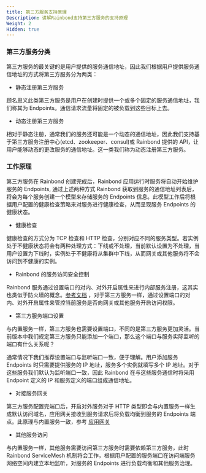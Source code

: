 ```yaml
---
title: 第三方服务支持原理
Description: 讲解Rainbond支持第三方服务的支持原理
Weight: 2
Hidden: true
---
```


### 第三方服务分类

第三方服务的最关键的是用户提供的服务通信地址，因此我们根据用户提供服务通信地址的方式将第三方服务分为两类：

- 静态注册第三方服务

顾名思义此类第三方服务是用户在创建时提供一个或多个固定的服务通信地址，我们称其为 Endpoints。通信请求流量将固定的被负载到这些目标上去。

- 动态注册第三方服务

相对于静态注册，通常我们的服务还可能是一个动态的通信地址，因此我们支持基于第三方服务注册中心(etcd、zookeeper、consul)或 Rainbond 提供的 API，让用户能够动态的更改服务的通信地址。这一类我们称为动态注册第三方服务。

### 工作原理

第三方服务在 Rainbond 创建完成后，Rainbond 应用运行时服务将自动开始维护服务的 Endpoints, 通过上述两种方式 Rainbond 获取到服务的通信地址列表后，将会为每个服务创建一个模型来存储服务的 Endpoints 信息。此模型工作后将根据用户配置的健康检查策略来对服务进行健康检查，从而呈现服务 Endpoints 的健康状态。

- 健康检查

健康检查的方式分为 TCP 检查和 HTTP 检查，分别对应不同的服务类型。若实例处于不健康状态将会有两种处理方式：下线或不处理，当前默认设置为不处理，当用户设置为下线时，实例处于不健康将从集群中下线，从而网关或其他服务将不会访问到不健康的实例。

- Rainbond 的服务访问安全控制

Rainbond 服务通过设置端口的对内、对外开启属性来进行内部服务注册，这其实也类似于防火墙的概念。[参考文档](/docs/user-manual/component-op/service-port-domain/#端口访问控制) ，对于第三方服务一样，通过设置端口的对内、对外开启属性来管控当前服务是否向网关或其他服务开启访问权限。

- 第三方服务端口设置

与内置服务一样，第三方服务也需要设置端口，不同的是第三方服务更加灵活。当前版本中我们规定第三方服务只能添加一个端口，那么这个端口与服务实际监听的端口有什么关系呢？

通常情况下我们推荐设置端口与监听端口一致，便于理解。用户添加服务 Endpoints 时只需要提供服务的 IP 地址，服务多个实例就填写多个 IP 地址。对于这些服务我们默认为监听端口一致，因此 Rainbond 在与这些服务通信时将采用 Endpoint 定义的 IP 和服务定义的端口组成通信地址。

- 对接服务网关

第三方服务配置完端口后，开启对外服务对于 HTTP 类型即会与内置服务一样生成默认访问域名，应用网关接收到服务请求后将负载均衡到服务的 Endpoints 端点。此原理与内置服务一致，参考 [应用网关](/docs/user-manual/gateway/)

- 其他服务访问

与内置服务一样，其他服务需要访问第三方服务时需要依赖第三方服务，此时 Rainbond ServiceMesh 机制将会工作，根据用户配置的服务端口在访问端服务网络空间内建立本地监听，对服务的 Endpoints 进行负载均衡和其他服务治理。
